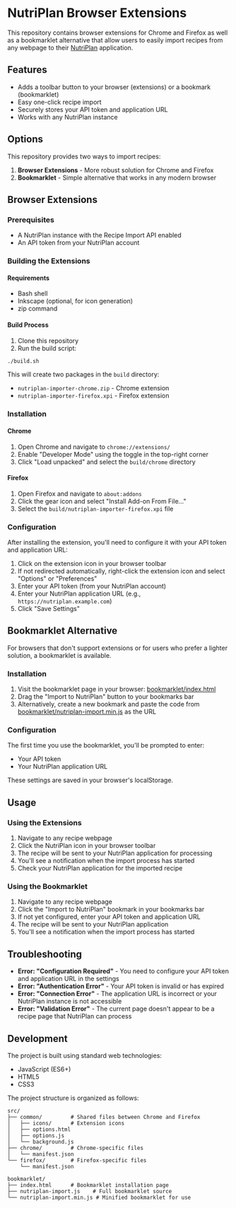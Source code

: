 # NutriPlan Browser Extensions

This repository contains browser extensions for Chrome and Firefox as well as a bookmarklet alternative that allow users to easily import recipes from any webpage to their [NutriPlan](https://github.com/mrdth/nutriplan) application.

## Features

- Adds a toolbar button to your browser (extensions) or a bookmark (bookmarklet)
- Easy one-click recipe import
- Securely stores your API token and application URL
- Works with any NutriPlan instance

## Options

This repository provides two ways to import recipes:

1. **Browser Extensions** - More robust solution for Chrome and Firefox
2. **Bookmarklet** - Simple alternative that works in any modern browser

## Browser Extensions

### Prerequisites

- A NutriPlan instance with the Recipe Import API enabled
- An API token from your NutriPlan account

### Building the Extensions

#### Requirements

- Bash shell
- Inkscape (optional, for icon generation)
- zip command

#### Build Process

1. Clone this repository
2. Run the build script:

```bash
./build.sh
```

This will create two packages in the `build` directory:
- `nutriplan-importer-chrome.zip` - Chrome extension
- `nutriplan-importer-firefox.xpi` - Firefox extension

### Installation

#### Chrome

1. Open Chrome and navigate to `chrome://extensions/`
2. Enable "Developer Mode" using the toggle in the top-right corner
3. Click "Load unpacked" and select the `build/chrome` directory

#### Firefox

1. Open Firefox and navigate to `about:addons`
2. Click the gear icon and select "Install Add-on From File..."
3. Select the `build/nutriplan-importer-firefox.xpi` file

### Configuration

After installing the extension, you'll need to configure it with your API token and application URL:

1. Click on the extension icon in your browser toolbar
2. If not redirected automatically, right-click the extension icon and select "Options" or "Preferences"
3. Enter your API token (from your NutriPlan account)
4. Enter your NutriPlan application URL (e.g., `https://nutriplan.example.com`)
5. Click "Save Settings"

## Bookmarklet Alternative

For browsers that don't support extensions or for users who prefer a lighter solution, a bookmarklet is available.

### Installation

1. Visit the bookmarklet page in your browser: [bookmarklet/index.html](bookmarklet/index.html)
2. Drag the "Import to NutriPlan" button to your bookmarks bar
3. Alternatively, create a new bookmark and paste the code from [bookmarklet/nutriplan-import.min.js](bookmarklet/nutriplan-import.min.js) as the URL

### Configuration

The first time you use the bookmarklet, you'll be prompted to enter:
- Your API token
- Your NutriPlan application URL

These settings are saved in your browser's localStorage.

## Usage

### Using the Extensions

1. Navigate to any recipe webpage
2. Click the NutriPlan icon in your browser toolbar
3. The recipe will be sent to your NutriPlan application for processing
4. You'll see a notification when the import process has started
5. Check your NutriPlan application for the imported recipe

### Using the Bookmarklet

1. Navigate to any recipe webpage
2. Click the "Import to NutriPlan" bookmark in your bookmarks bar
3. If not yet configured, enter your API token and application URL
4. The recipe will be sent to your NutriPlan application
5. You'll see a notification when the import process has started

## Troubleshooting

- **Error: "Configuration Required"** - You need to configure your API token and application URL in the settings
- **Error: "Authentication Error"** - Your API token is invalid or has expired
- **Error: "Connection Error"** - The application URL is incorrect or your NutriPlan instance is not accessible
- **Error: "Validation Error"** - The current page doesn't appear to be a recipe page that NutriPlan can process

## Development

The project is built using standard web technologies:

- JavaScript (ES6+)
- HTML5
- CSS3

The project structure is organized as follows:

```
src/
├── common/         # Shared files between Chrome and Firefox
│   ├── icons/      # Extension icons
│   ├── options.html
│   ├── options.js
│   └── background.js
├── chrome/         # Chrome-specific files
│   └── manifest.json
└── firefox/        # Firefox-specific files
    └── manifest.json
    
bookmarklet/
├── index.html      # Bookmarklet installation page
├── nutriplan-import.js    # Full bookmarklet source
└── nutriplan-import.min.js # Minified bookmarklet for use
``` 
